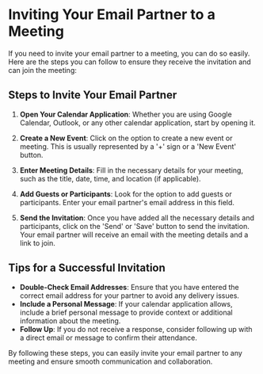 # Inviting Your Email Partner to a Meeting

If you need to invite your email partner to a meeting, you can do so easily. Here are the steps you can follow to ensure they receive the invitation and can join the meeting:

## Steps to Invite Your Email Partner

1. **Open Your Calendar Application**: Whether you are using Google Calendar, Outlook, or any other calendar application, start by opening it.

2. **Create a New Event**: Click on the option to create a new event or meeting. This is usually represented by a '+' sign or a 'New Event' button.

3. **Enter Meeting Details**: Fill in the necessary details for your meeting, such as the title, date, time, and location (if applicable).

4. **Add Guests or Participants**: Look for the option to add guests or participants. Enter your email partner's email address in this field.

5. **Send the Invitation**: Once you have added all the necessary details and participants, click on the 'Send' or 'Save' button to send the invitation. Your email partner will receive an email with the meeting details and a link to join.

## Tips for a Successful Invitation

- **Double-Check Email Addresses**: Ensure that you have entered the correct email address for your partner to avoid any delivery issues.
- **Include a Personal Message**: If your calendar application allows, include a brief personal message to provide context or additional information about the meeting.
- **Follow Up**: If you do not receive a response, consider following up with a direct email or message to confirm their attendance.

By following these steps, you can easily invite your email partner to any meeting and ensure smooth communication and collaboration.